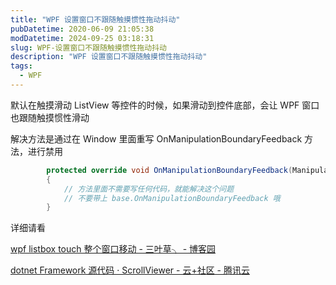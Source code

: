 ```yaml
---
title: "WPF 设置窗口不跟随触摸惯性拖动抖动"
pubDatetime: 2020-06-09 21:05:38
modDatetime: 2024-09-25 03:18:31
slug: WPF-设置窗口不跟随触摸惯性拖动抖动
description: "WPF 设置窗口不跟随触摸惯性拖动抖动"
tags:
  - WPF
---
```





默认在触摸滑动 ListView 等控件的时候，如果滑动到控件底部，会让 WPF 窗口也跟随触摸惯性滑动

<!--more-->


<!-- CreateTime:6/10/2020 5:05:38 PM -->



解决方法是通过在 Window 里面重写 OnManipulationBoundaryFeedback 方法，进行禁用

```csharp
        protected override void OnManipulationBoundaryFeedback(ManipulationBoundaryFeedbackEventArgs e)
        {
            // 方法里面不需要写任何代码，就能解决这个问题
            // 不要带上 base.OnManipulationBoundaryFeedback 哦
        }
```

详细请看

[wpf listbox touch 整个窗口移动 - 三叶草╮ - 博客园](https://www.cnblogs.com/luohengstudy/p/4139445.html )

[dotnet Framework 源代码 · ScrollViewer - 云+社区 - 腾讯云](https://cloud.tencent.com/developer/article/1518374 )

